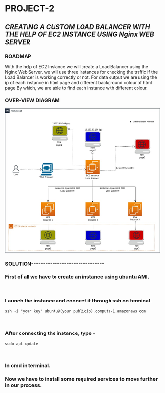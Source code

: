 # PROJECT-2
## ***CREATING A CUSTOM LOAD BALANCER WITH THE HELP OF EC2 INSTANCE USING Nginx WEB SERVER***
### ROADMAP
With the help of EC2 Instance we will create a Load Balancer using the Nginx Web Server.
we will use three instances for checking the traffic if the Load Balancer is working correctly or not.
For data output we are using the ip of each instance in html page and different background colour of html page By which, we are able to find each instance with different colour.


### OVER-VIEW DIAGRAM

<img src="https://github.com/kitty6xt5/PROJECT2/blob/main/images/ec2loadbalancer.jpg">


### SOLUTION-------------------------------

### First of all we have to create an instance using ubuntu AMI.
<img src="">

### Launch the instance and connect it through ssh on terminal.
```
ssh -i "your key" ubuntu@(your publicip).compute-1.amazonaws.com
```
<img src="">

### After connecting the instance, type -
```
sudo apt update
```
<img src="">

### In cmd in terminal.
### Now we have to install some required services to move further in our process.
